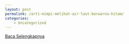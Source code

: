 ```yaml
---
layout: post
permalink: /arti-mimpi-melihat-air-laut-berwarna-hitam/
categories:
    - Uncategorized
---
```


[Baca Selengkapnya](/02)